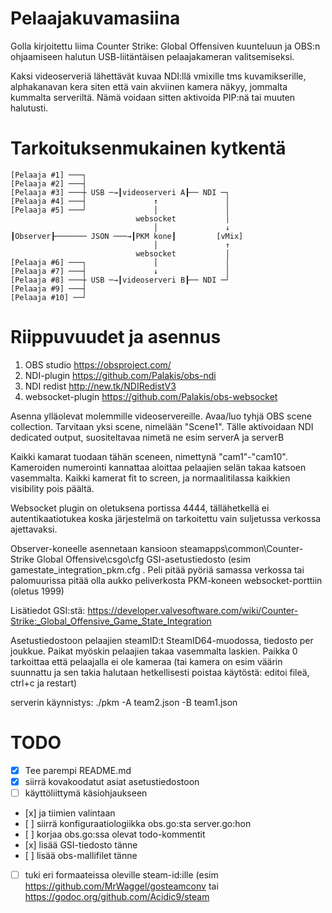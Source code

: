 # Pelaajakuvamasiina
Golla kirjoitettu liima Counter Strike: Global Offensiven kuunteluun ja OBS:n ohjaamiseen halutun USB-liitäntäisen pelaajakameran valitsemiseksi.

Kaksi videoserveriä lähettävät kuvaa NDI:llä vmixille tms kuvamikserille, alphakanavan kera siten että vain akviinen kamera näkyy, jommalta kummalta serveriltä. Nämä voidaan sitten aktivoida PIP:nä tai muuten halutusti.

# Tarkoituksenmukainen kytkentä
```
[Pelaaja #1] ───┐
[Pelaaja #2] ───┤
[Pelaaja #3] ───┼ USB ─→┃videoserveri A┠── NDI ─┐
[Pelaaja #4] ───┤               ↑               │
[Pelaaja #5] ───┘               │               │
                            websocket           │
                                │               ↓
┃Observer┠─────── JSON ───→┃PKM kone┃         [vMix]
                                │               ↑
                            websocket           │
[Pelaaja #6] ───┐               │               │
[Pelaaja #7] ───┤               ↓               │
[Pelaaja #8] ───┼ USB ─→┃videoserveri B┠── NDI ─┘
[Pelaaja #9] ───┤
[Pelaaja #10] ──┘
```

# Riippuvuudet ja asennus
1. OBS studio https://obsproject.com/
2. NDI-plugin https://github.com/Palakis/obs-ndi
3. NDI redist http://new.tk/NDIRedistV3
4. websocket-plugin https://github.com/Palakis/obs-websocket

Asenna ylläolevat molemmille videoservereille. Avaa/luo tyhjä OBS scene collection. Tarvitaan yksi scene, nimelään "Scene1". Tälle aktivoidaan NDI dedicated output, suositeltavaa nimetä ne esim serverA ja serverB

Kaikki kamarat tuodaan tähän sceneen, nimettynä "cam1"-"cam10". Kameroiden numerointi kannattaa aloittaa pelaajien selän takaa katsoen vasemmalta. Kaikki kamerat fit to screen, ja normaalitilassa kaikkien visibility pois päältä.

Websocket plugin on oletuksena portissa 4444, tällähetkellä ei autentikaatiotukea koska järjestelmä on tarkoitettu vain suljetussa verkossa ajettavaksi.

Observer-koneelle asennetaan kansioon steamapps\common\Counter-Strike Global Offensive\csgo\cfg GSI-asetustiedosto (esim gamestate_integration_pkm.cfg . Peli pitää pyöriä samassa verkossa tai palomuurissa pitää olla aukko peliverkosta PKM-koneen websocket-porttiin (oletus 1999)

Lisätiedot GSI:stä: https://developer.valvesoftware.com/wiki/Counter-Strike:_Global_Offensive_Game_State_Integration

Asetustiedostoon pelaajien steamID:t SteamID64-muodossa, tiedosto per joukkue. Paikat myöskin pelaajien takaa vasemmalta laskien. Paikka 0 tarkoittaa että pelaajalla ei ole kameraa (tai kamera on esim väärin suunnattu ja sen takia halutaan hetkellisesti poistaa käytöstä: editoi fileä, ctrl+c ja restart)

serverin käynnistys: ./pkm -A team2.json -B team1.json

# TODO
- [x] Tee parempi README.md
- [x] siirrä kovakoodatut asiat asetustiedostoon
- [ ] käyttöliittymä käsiohjaukseen 
- [x] ja tiimien valintaan
- [ ] siirrä konfiguraatiologiikka obs.go:sta server.go:hon
- [ ] korjaa obs.go:ssa olevat todo-kommentit
- [x] lisää GSI-tiedosto tänne
- [ ] lisää obs-mallifilet tänne
- [ ] tuki eri formaateissa oleville steam-id:ille (esim https://github.com/MrWaggel/gosteamconv tai https://godoc.org/github.com/Acidic9/steam
